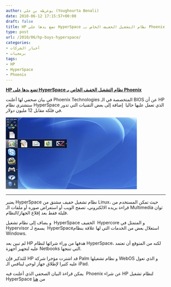 ```yaml
---
author: يوغرطة بن علي (Youghourta Benali)
date: 2010-06-12 17:15:57+00:00
draft: false
title: HP تضع يدها على HyperSpace نظام التشغيل الخفيف الخاص بـ Phoenix
type: post
url: /2010/06/hp-buys-hyperspace/
categories:
- أخبار الشركات
- برمجيات
tags:
- HP
- HyperSpace
- Phoenix
---
```


**[HP تضع يدها على HyperSpace نظام التشغيل الخفيف الخاص بـ Phoenix](https://www.it-scoop.com/2010/06/hp-buys-hyperspace)**




في بيان صحفي لها أعلنت Phoenix Technologies المتخصصة في الـ BIOS عن أن HP  ستشتري نظام HyperSpace  الذي تعمل عليها حاليا  إضافة إلى بعض التقنيات التي تدور في فلكه مقابل 12 مليون دولار.




[![](HyperSpace.jpg)
](https://www.it-scoop.com/2010/06/hp-buys-hyperspace)


** **

يعتبر HyperSpace نظام تشغيل خفيف مشتق من Linux، حيث تمكن المستخدم من قراءة بريده الالكتروني، تصفح الويب أو استعراض صوره أو ملفات الـ Multimedia ثوان قليلة فقط بعد إقلاع الجهاز/النظام.

و يضاف إلى نظام تشغيل  HyperSpace الخفيف  Hypercore و المتمثل في Hypervisor يسمح لـ  HyperSpaceاستغلال بعض من الخدمات التي لها علاقة بنظام Windows.

لم تبين بعد HP هدفها من وراء شرائها لنظام HyperSpace، لكنه من المتوقع أن تعتمد عليه لتجهيز أجهزة Netbooks التي تنتجها.

للتذكير فإن HP قد اشترت مؤخرا شركة Palm و نظام تشغيلها WebOS و الذي تعول عليه كثيرا لإطلاق جهاز لوحي لينافس الـ iPad.

يمكن قراءة البيان الصحفي الذي أعلنت فيه  Phoenix عن شراء HP لنظام تشغيل HyperSpace من [هنا](http://www.digitaljournal.com/pr/53208)
